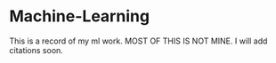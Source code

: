 # Machine-Learning

This is a record of my ml work.
MOST OF THIS IS NOT MINE.
I will add citations soon.
